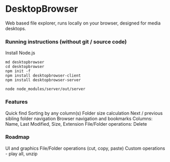 DesktopBrowser
==============

Web based file explorer, runs locally on your browser, designed for media desktops.

### Running instructions (without git / source code)
Install Node.js

```
md desktopbrowser
cd desktopbrowser
npm init -f
npm install desktopbrowser-client
npm install desktopbrowser-server
```
```
node node_modules/server/out/server
```

### Features
Quick find
Sorting by any column(s)
Folder size calculation
Next / previous sibling folder navigation
Browser navigation and bookmarks
Columns: Name, Last Modified, Size, Extension
File/Folder operations: Delete

### Roadmap
UI and graphics
File/Folder operations (cut, copy, paste)
Custom operations - play all, unzip


